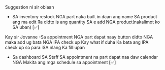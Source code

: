 Suggestion ni sir oblaan
- SA inventory restock NGA part naka built in daan ang name SA product ang ma edit Ra didto is ang quantity SA e add NGA product(nakalimot ko SA uban) [✅]

Kay sir Jovanne
-Sa appointment NGA part dapat naay button didto NGA maka add ug bata NGA IPA check up Kay what if duha Ka bata ang IPA check up so para ISA nlang Ka fill upan
- Sa dashboard SA Staff SA appointment na part dapat naa daw calendar NGA Makita ang mga schedule sa appointment [✅]